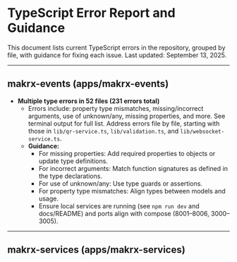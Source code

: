 # TypeScript Error Report and Guidance

This document lists current TypeScript errors in the repository, grouped by file, with guidance for fixing each issue. Last updated: September 13, 2025.

---

## makrx-events (apps/makrx-events)

- **Multiple type errors in 52 files (231 errors total)**
  - Errors include: property type mismatches, missing/incorrect arguments, use of unknown/any, missing properties, and more. See terminal output for full list. Address errors file by file, starting with those in `lib/qr-service.ts`, `lib/validation.ts`, and `lib/websocket-service.ts`.
  - **Guidance:**
    - For missing properties: Add required properties to objects or update type definitions.
    - For incorrect arguments: Match function signatures as defined in the type declarations.
    - For use of unknown/any: Use type guards or assertions.
    - For property type mismatches: Align types between models and usage.
    - Ensure local services are running (see `npm run dev` and docs/README) and ports align with compose (8001–8006, 3000–3005).

---

## makrx-services (apps/makrx-services)